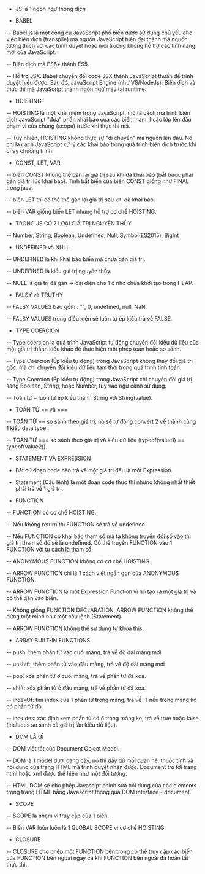 - JS là 1 ngôn ngữ thông dịch

- BABEL

-- Babel.js là một công cụ JavaScript phổ biến được sử dụng chủ yếu cho việc
biên dịch (transpile) mã nguồn JavaScript hiện đại thành mã nguồn tương thích
với các trình duyệt hoặc môi trường không hỗ trợ các tính năng mới của JavaScript.

-- Biên dịch mã ES6+ thành ES5.

-- Hỗ trợ JSX. Babel chuyển đổi code JSX thành JavaScript thuần để trình
duyệt hiểu được. Sau đó, JavaScript Engine (như V8/NodeJs): Biên dịch và
thực thi mã JavaScript thành ngôn ngữ máy tại runtime.

- HOISTING

-- HOISTING là một khái niệm trong JavaScript, mô tả cách mà trình biên dịch
JavaScript "đưa" phần khai báo của các biến, hàm, hoặc lớp lên đầu phạm vi
của chúng (scope) trước khi thực thi mã.

-- Tuy nhiên, HOISTING không thực sự "di chuyển" mã nguồn lên đầu. Nó chỉ là cách
JavaScript xử lý các khai báo trong quá trình biên dịch trước khi chạy chương trình.

- CONST, LET, VAR

-- biến CONST không thể gán lại giá trị sau khi đã khai báo (bắt buộc phải gán giá trị
lúc khai báo). Tính bất biến của biến CONST giống như FINAL trong java.

-- biến LET thì có thể thể gán lại giá trị sau khi đã khai báo.

-- biến VAR giống biến LET nhưng hỗ trợ cơ chế HOISTING.

- TRONG JS CÓ 7 LOẠI GIÁ TRỊ NGUYÊN THỦY

-- Number, String, Boolean, Undefined, Null, Symbol(ES2015), BigInt

- UNDEFINED và NULL

-- UNDEFINED là khi khai báo biến mà chưa gán giá trị.

-- UNDEFINED là kiểu giá trị nguyên thủy.

-- NULL là giá trị đã gán -> đại diện cho 1 ô nhớ chưa khởi tạo trong HEAP.

- FALSY và TRUTHY

-- FALSY VALUES bao gồm : "", 0, undefined, null, NaN.

-- FALSY VALUES trong điều kiện sẽ luôn tự ép kiểu trả về FALSE.

- TYPE COERCION

-- Type coercion là quá trình JavaScript tự động chuyển đổi kiểu dữ liệu của
một giá trị thành kiểu khác để thực hiện một phép toán hoặc so sánh.

-- Type Coercion (Ép kiểu tự động) trong JavaScript không thay đổi giá trị gốc,
mà chỉ chuyển đổi kiểu dữ liệu tạm thời trong quá trình tính toán.

-- Type Coercion (Ép kiểu tự động) trong JavaScript chỉ chuyển đổi giá trị
sang Boolean, String, hoặc Number, tùy vào ngữ cảnh sử dụng.

-- Toán tử + luôn tự ép kiểu thành String với String(value).

- TOÁN TỬ == và ===

-- TOÁN TỬ == so sánh theo giá trị, nó sẽ tự động convert 2 vế thành cùng 1
kiểu data type.

-- TOÁN TỬ === so sánh theo giá trị và kiểu dữ liệu
(typeof(value1) == typeof(value2)).

- STATEMENT VÀ EXPRESSION

- Bất cứ đoạn code nào trả về một giá trị đều là một Expression.

- Statement (Câu lệnh) là một đoạn code thực thi nhưng không nhất thiết
  phải trả về 1 giá trị.

- FUNCTION

-- FUNCTION có cơ chế HOISTING.

-- Nếu không return thì FUNCTION sẽ trả về undefined.

-- Nếu FUNCTION có khai báo tham số mà ta không truyền đối số vào thì giá trị tham số
đó sẽ là undefined. Có thể truyền FUNCTION vào 1 FUNCTION với tư cách là tham số.

-- ANONYMOUS FUNCTION không có cơ chế HOISTING.

-- ARROW FUNCTION chỉ là 1 cách viết ngắn gọn của ANONYMOUS FUNCTION.

-- ARROW FUNCTION là một Expression Function vì nó tạo ra một giá trị và
có thể gán vào biến.

-- Không giống FUNCTION DECLARATION, ARROW FUNCTION không thể đứng một mình
như một câu lệnh (Statement).

-- ARROW FUNCTION không thể sử dụng từ khóa this.

- ARRAY BUILT-IN FUNCTIONS

-- push: thêm phần tử vào cuối mảng, trả về độ dài mảng mới

-- unshift: thêm phần tử vào đầu mảng, trả về độ dài mảng mới

-- pop: xóa phần tử ở cuối mảng, trả về phần tử đã xóa.

-- shift: xóa phần tử ở đầu mảng, trả về phần tử đã xóa.

-- indexOf: tìm index của 1 phần tử trong mảng, trả về -1 nếu
trong mảng ko có phần tử đó.

-- includes: xác định xem phần tử có ở trong mảng ko, trả về true
hoặc false (includes so sánh cả giá trị lẫn kiểu dữ liệu).

- DOM LÀ GÌ

-- DOM viết tắt của Document Object Model.

-- DOM là 1 model dưới dạng cây, nó thị đầy đủ mối quan hệ, thuộc tính và nội dung
của trang HTML mà trình duyệt nhận được. Document trỏ tới trang html hoặc xml
được thể hiện như một đối tượng.

-- HTML DOM sẽ cho phép Javascipt chỉnh sửa nội dung của các elements trong trang HTML
bằng Javascript thông qua DOM interface - document.

- SCOPE

-- SCOPE là phạm vi truy cập của 1 biến.

-- Biến VAR luôn luôn là 1 GLOBAL SCOPE vì cơ chế HOISTING.

- CLOSURE

-- CLOSURE cho phép một FUNCTION bên trong có thể truy cập các biến
của FUNCTION bên ngoài ngay cả khi FUNCTION bên ngoài đã hoàn tất thực thi.
